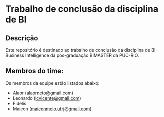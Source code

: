 # Trabalho de conclusão da disciplina de BI

## Descrição
Este repositório é destinado ao trabalho de conclusão da disciplina de BI - Business Intelligence da pós-graduação BIMASTER da PUC-RIO.

## Membros do time:

Os membros da equipe estão listados abaixo:
- Alaor (alaorneto@gmail.com)
- Leonardo (lcvicente@gmail.com)
- Fidelis
- Maicon (maiconmelo.ufrj@gmail.com)

